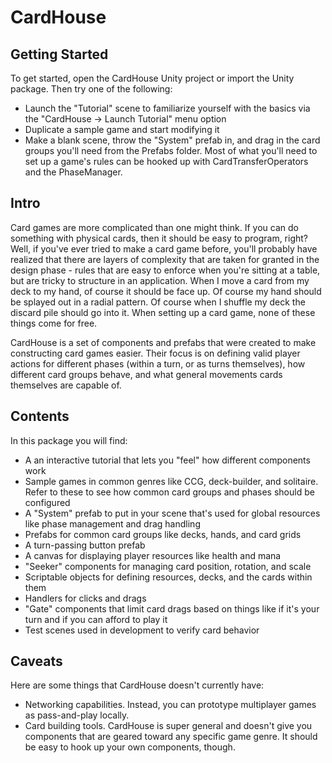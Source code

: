 # CardHouse

## Getting Started
To get started, open the CardHouse Unity project or import the Unity package. Then try one of the following:
- Launch the "Tutorial" scene to familiarize yourself with the basics via the "CardHouse -> Launch Tutorial" menu option
- Duplicate a sample game and start modifying it
- Make a blank scene, throw the "System" prefab in, and drag in the card groups you'll need from the Prefabs folder. Most of what you'll need to set up a game's rules can be hooked up with CardTransferOperators and the PhaseManager.

## Intro
Card games are more complicated than one might think. If you can do something with physical cards, then it should be easy to program, right? Well, if you've ever tried to make a card game before, you'll probably have realized that there are layers of complexity that are taken for granted in the design phase - rules that are easy to enforce when you're sitting at a table, but are tricky to structure in an application. When I move a card from my deck to my hand, of course it should be face up. Of course my hand should be splayed out in a radial pattern. Of course when I shuffle my deck the discard pile should go into it. When setting up a card game, none of these things come for free.

CardHouse is a set of components and prefabs that were created to make constructing card games easier. Their focus is on defining valid player actions for different phases (within a turn, or as turns themselves), how different card groups behave, and what general movements cards themselves are capable of.

## Contents
In this package you will find:
- A an interactive tutorial that lets you "feel" how different components work
- Sample games in common genres like CCG, deck-builder, and solitaire. Refer to these to see how common card groups and phases should be configured
- A "System" prefab to put in your scene that's used for global resources like phase management and drag handling
- Prefabs for common card groups like decks, hands, and card grids
- A turn-passing button prefab
- A canvas for displaying player resources like health and mana
- "Seeker" components for managing card position, rotation, and scale
- Scriptable objects for defining resources, decks, and the cards within them
- Handlers for clicks and drags
- "Gate" components that limit card drags based on things like if it's your turn and if you can afford to play it
- Test scenes used in development to verify card behavior

## Caveats
Here are some things that CardHouse doesn't currently have:
- Networking capabilities. Instead, you can prototype multiplayer games as pass-and-play locally.
- Card building tools. CardHouse is super general and doesn't give you components that are geared toward any specific game genre. It should be easy to hook up your own components, though.

